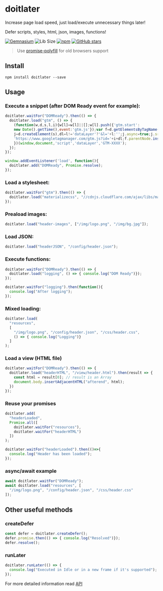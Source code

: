 # doitlater

Increase page load speed, just load/execute unnecessary things later!

Defer scripts, styles, html, json, images, functions!

[![Gemnasium](https://img.shields.io/gemnasium/mathiasbynens/he.svg)]()
![Lib Size](http://img.badgesize.io/AntonLapshin/doitlater/master/bin/doitlater.min.js.svg?compression=gzip)
[![npm](https://img.shields.io/npm/dt/doitlater.svg)](https://www.npmjs.com/package/doitlater)
[![GitHub stars](https://img.shields.io/github/stars/AntonLapshin/doitlater.svg?style=social&label=Star)](https://github.com/AntonLapshin/doitlater)

> Use [promise-polyfill](https://www.npmjs.com/package/promise-polyfill) for old browsers support

## Install

    npm install doitlater --save

## Usage

### Execute a snippet (after DOM Ready event for example):

```js
doitlater.waitFor("DOMReady").then(() => {
  doitlater.load("gtm", () => {
    (function(w,d,s,l,i){w[l]=w[l]||[];w[l].push({'gtm.start':
    new Date().getTime(),event:'gtm.js'});var f=d.getElementsByTagName(s)[0],
    j=d.createElement(s),dl=l!='dataLayer'?'&l='+l:'';j.async=true;j.src=
    'https://www.googletagmanager.com/gtm.js?id='+i+dl;f.parentNode.insertBefore(j,f);
    })(window,document,'script','dataLayer','GTM-XXXX');
  });
});

window.addEventListener('load', function(){
  doitlater.add("DOMReady", Promise.resolve);
});
```

### Load a stylesheet:

```js
doitlater.waitFor("gtm").then(() => {
  doitlater.load("materializecss", "//cdnjs.cloudflare.com/ajax/libs/materialize/0.100.2/css/materialize.min.css");
});
```

### Preaload images:

```js
doitlater.load("header-images", ["/img/logo.png", "/img/bg.jpg"]);
```

### Load JSON:

```js
doitlater.load("headerJSON", "/config/header.json");
```

### Execute functions:

```js
doitlater.waitFor("DOMReady").then(() => {
  doitlater.load("logging", () => { console.log("DOM Ready")});
});

doitlater.waitFor("logging").then(function(){
  console.log("After logging");
});
```

### Mixed loading: 

```js
doitlater.load(
  "resources", 
  [
    "/img/logo.png", "/config/header.json", "/css/header.css",
    () => { console.log("Logging")}
  ]
);
```

### Load a view (HTML file)

```js
doitlater.waitFor("DOMReady").then(() => {
  doitlater.load("headerHTML", "/view/header.html").then(result => {
    const html = result[0]; // result is an Array
    document.body.insertAdjacentHTML("afterend", html);
  })
});
```

### Reuse your promises

```js
doitlater.add(
  "headerLoaded", 
  Promise.all([
    doitlater.waitFor("resources"), 
    doitlater.waitFor("headerHTML")
  ])
);

doitlater.waitFor("headerLoaded").then(()=>{
  console.log("Header has been loaded");
});
```

### async/await example

```js
await doitlater.waitFor("DOMReady");
await doitlater.load("resources", [
  "/img/logo.png", "/config/header.json", "/css/header.css"
]);
```

## Other useful methods

### createDefer

```js
const defer = doitlater.createDefer();
defer.promise.then(() => { console.log("Resolved")});
defer.resolve();
```

### runLater

```js
doitlater.runLater(() => {
  console.log("Executed in Idle or in a new frame if it's supported");
});
```

For more detailed information read [API](API.md)